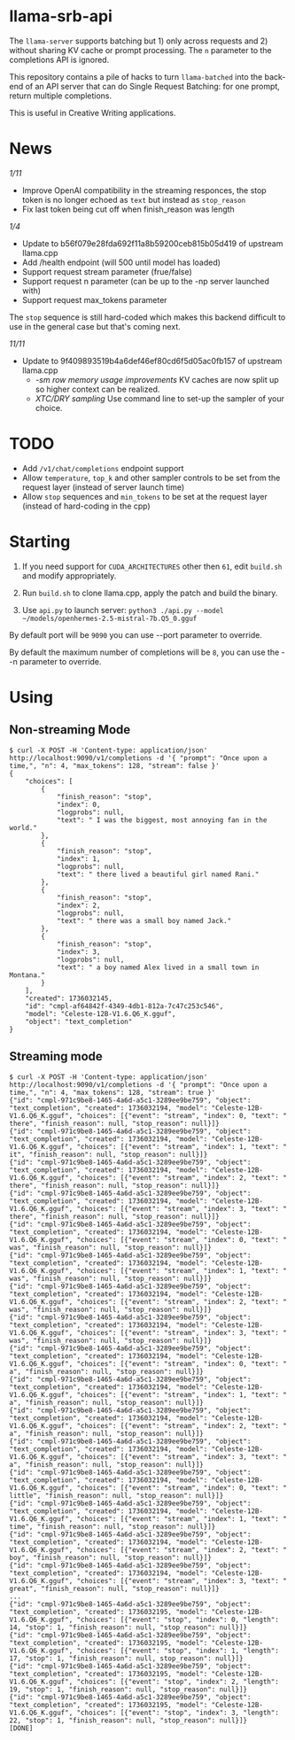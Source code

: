 # llama-srb-api

The `llama-server` supports batching but 1) only across requests and 2) without sharing KV cache or prompt processing.  The `n` parameter to the completions API is ignored.

This repository contains a pile of hacks to turn `llama-batched` into the back-end of an API server that can do Single Request Batching: for one prompt, return multiple completions.

This is useful in Creative Writing applications.

# News

*1/11*
- Improve OpenAI compatibility in the streaming responces, the stop token is no longer echoed as `text` but instead as `stop_reason`
- Fix last token being cut off when finish_reason was length

*1/4*
- Update to b56f079e28fda692f11a8b59200ceb815b05d419 of upstream llama.cpp
- Add /health endpoint (will 500 until model has loaded)
- Support request stream parameter (frue/false)
- Support request n parameter (can be up to the -np server launched with)
- Support request max_tokens parameter

The `stop` sequence is still hard-coded which makes this backend difficult to use in the general case but that's coming next.

*11/11* 

- Update to 9f409893519b4a6def46ef80cd6f5d05ac0fb157 of upstream llama.cpp
   * *-sm row memory usage improvements* KV caches are now split up so higher context can be realized.
  * *XTC/DRY sampling* Use command line to set-up the sampler of your choice.

# TODO

- Add `/v1/chat/completions` endpoint support
- Allow `temperature`, `top_k` and other sampler controls to be set from the request layer (instead of server launch time)
- Allow `stop` sequences and `min_tokens` to be set at the request layer (instead of hard-coding in the cpp)

# Starting

1. If you need support for `CUDA_ARCHITECTURES` other then `61`, edit `build.sh` and modify appropriately.

2. Run `build.sh` to clone llama.cpp, apply the patch and build the binary. 

3. Use `api.py` to launch server: `python3 ./api.py --model ~/models/openhermes-2.5-mistral-7b.Q5_0.gguf`

By default port will be `9090` you can use --port parameter to override.

By default the maximum number of completions will be `8`, you can use the --n parameter to override.

# Using

## Non-streaming Mode

```
$ curl -X POST -H 'Content-type: application/json' http://localhost:9090/v1/completions -d '{ "prompt": "Once upon a time,", "n": 4, "max_tokens": 128, "stream": false }'
{
    "choices": [
        {
            "finish_reason": "stop",
            "index": 0,
            "logprobs": null,
            "text": " I was the biggest, most annoying fan in the world."
        },
        {
            "finish_reason": "stop",
            "index": 1,
            "logprobs": null,
            "text": " there lived a beautiful girl named Rani."
        },
        {
            "finish_reason": "stop",
            "index": 2,
            "logprobs": null,
            "text": " there was a small boy named Jack."
        },
        {
            "finish_reason": "stop",
            "index": 3,
            "logprobs": null,
            "text": " a boy named Alex lived in a small town in Montana."
        }
    ],
    "created": 1736032145,
    "id": "cmpl-af64842f-4349-4db1-812a-7c47c253c546",
    "model": "Celeste-12B-V1.6.Q6_K.gguf",
    "object": "text_completion"
}
```

## Streaming mode

```
$ curl -X POST -H 'Content-type: application/json' http://localhost:9090/v1/completions -d '{ "prompt": "Once upon a time,", "n": 4, "max_tokens": 128, "stream": true }'
{"id": "cmpl-971c9be8-1465-4a6d-a5c1-3289ee9be759", "object": "text_completion", "created": 1736032194, "model": "Celeste-12B-V1.6.Q6_K.gguf", "choices": [{"event": "stream", "index": 0, "text": " there", "finish_reason": null, "stop_reason": null}]}
{"id": "cmpl-971c9be8-1465-4a6d-a5c1-3289ee9be759", "object": "text_completion", "created": 1736032194, "model": "Celeste-12B-V1.6.Q6_K.gguf", "choices": [{"event": "stream", "index": 1, "text": " it", "finish_reason": null, "stop_reason": null}]}
{"id": "cmpl-971c9be8-1465-4a6d-a5c1-3289ee9be759", "object": "text_completion", "created": 1736032194, "model": "Celeste-12B-V1.6.Q6_K.gguf", "choices": [{"event": "stream", "index": 2, "text": " there", "finish_reason": null, "stop_reason": null}]}
{"id": "cmpl-971c9be8-1465-4a6d-a5c1-3289ee9be759", "object": "text_completion", "created": 1736032194, "model": "Celeste-12B-V1.6.Q6_K.gguf", "choices": [{"event": "stream", "index": 3, "text": " there", "finish_reason": null, "stop_reason": null}]}
{"id": "cmpl-971c9be8-1465-4a6d-a5c1-3289ee9be759", "object": "text_completion", "created": 1736032194, "model": "Celeste-12B-V1.6.Q6_K.gguf", "choices": [{"event": "stream", "index": 0, "text": " was", "finish_reason": null, "stop_reason": null}]}
{"id": "cmpl-971c9be8-1465-4a6d-a5c1-3289ee9be759", "object": "text_completion", "created": 1736032194, "model": "Celeste-12B-V1.6.Q6_K.gguf", "choices": [{"event": "stream", "index": 1, "text": " was", "finish_reason": null, "stop_reason": null}]}
{"id": "cmpl-971c9be8-1465-4a6d-a5c1-3289ee9be759", "object": "text_completion", "created": 1736032194, "model": "Celeste-12B-V1.6.Q6_K.gguf", "choices": [{"event": "stream", "index": 2, "text": " was", "finish_reason": null, "stop_reason": null}]}
{"id": "cmpl-971c9be8-1465-4a6d-a5c1-3289ee9be759", "object": "text_completion", "created": 1736032194, "model": "Celeste-12B-V1.6.Q6_K.gguf", "choices": [{"event": "stream", "index": 3, "text": " was", "finish_reason": null, "stop_reason": null}]}
{"id": "cmpl-971c9be8-1465-4a6d-a5c1-3289ee9be759", "object": "text_completion", "created": 1736032194, "model": "Celeste-12B-V1.6.Q6_K.gguf", "choices": [{"event": "stream", "index": 0, "text": " a", "finish_reason": null, "stop_reason": null}]}
{"id": "cmpl-971c9be8-1465-4a6d-a5c1-3289ee9be759", "object": "text_completion", "created": 1736032194, "model": "Celeste-12B-V1.6.Q6_K.gguf", "choices": [{"event": "stream", "index": 1, "text": " a", "finish_reason": null, "stop_reason": null}]}
{"id": "cmpl-971c9be8-1465-4a6d-a5c1-3289ee9be759", "object": "text_completion", "created": 1736032194, "model": "Celeste-12B-V1.6.Q6_K.gguf", "choices": [{"event": "stream", "index": 2, "text": " a", "finish_reason": null, "stop_reason": null}]}
{"id": "cmpl-971c9be8-1465-4a6d-a5c1-3289ee9be759", "object": "text_completion", "created": 1736032194, "model": "Celeste-12B-V1.6.Q6_K.gguf", "choices": [{"event": "stream", "index": 3, "text": " a", "finish_reason": null, "stop_reason": null}]}
{"id": "cmpl-971c9be8-1465-4a6d-a5c1-3289ee9be759", "object": "text_completion", "created": 1736032194, "model": "Celeste-12B-V1.6.Q6_K.gguf", "choices": [{"event": "stream", "index": 0, "text": " little", "finish_reason": null, "stop_reason": null}]}
{"id": "cmpl-971c9be8-1465-4a6d-a5c1-3289ee9be759", "object": "text_completion", "created": 1736032194, "model": "Celeste-12B-V1.6.Q6_K.gguf", "choices": [{"event": "stream", "index": 1, "text": " time", "finish_reason": null, "stop_reason": null}]}
{"id": "cmpl-971c9be8-1465-4a6d-a5c1-3289ee9be759", "object": "text_completion", "created": 1736032194, "model": "Celeste-12B-V1.6.Q6_K.gguf", "choices": [{"event": "stream", "index": 2, "text": " boy", "finish_reason": null, "stop_reason": null}]}
{"id": "cmpl-971c9be8-1465-4a6d-a5c1-3289ee9be759", "object": "text_completion", "created": 1736032194, "model": "Celeste-12B-V1.6.Q6_K.gguf", "choices": [{"event": "stream", "index": 3, "text": " great", "finish_reason": null, "stop_reason": null}]}
...
{"id": "cmpl-971c9be8-1465-4a6d-a5c1-3289ee9be759", "object": "text_completion", "created": 1736032195, "model": "Celeste-12B-V1.6.Q6_K.gguf", "choices": [{"event": "stop", "index": 0, "length": 14, "stop": 1, "finish_reason": null, "stop_reason": null}]}
{"id": "cmpl-971c9be8-1465-4a6d-a5c1-3289ee9be759", "object": "text_completion", "created": 1736032195, "model": "Celeste-12B-V1.6.Q6_K.gguf", "choices": [{"event": "stop", "index": 1, "length": 17, "stop": 1, "finish_reason": null, stop_reason": null}]}
{"id": "cmpl-971c9be8-1465-4a6d-a5c1-3289ee9be759", "object": "text_completion", "created": 1736032195, "model": "Celeste-12B-V1.6.Q6_K.gguf", "choices": [{"event": "stop", "index": 2, "length": 19, "stop": 1, "finish_reason": null, "stop_reason": null}]}
{"id": "cmpl-971c9be8-1465-4a6d-a5c1-3289ee9be759", "object": "text_completion", "created": 1736032195, "model": "Celeste-12B-V1.6.Q6_K.gguf", "choices": [{"event": "stop", "index": 3, "length": 22, "stop": 1, "finish_reason": null, "stop_reason": null}]}
[DONE]
